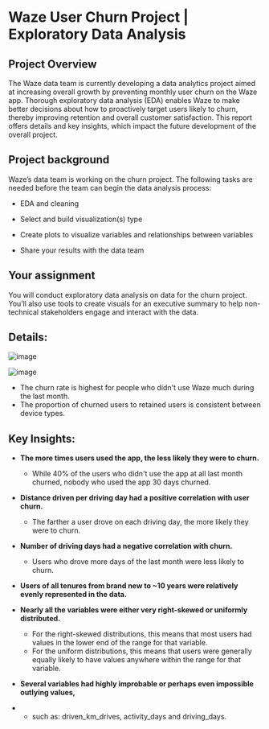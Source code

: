 # Waze User Churn Project | Exploratory Data Analysis

## Project Overview

The Waze data team is currently developing a data analytics project aimed at increasing overall growth by preventing monthly user churn on the Waze app.
Thorough exploratory data analysis (EDA) enables Waze to make better decisions about how to proactively target users likely to churn, thereby improving retention and overall customer satisfaction. 
This report offers details and key insights, which impact the future development of the overall project. 

## Project background

Waze’s data team is working on the churn project. The following tasks are needed before the team can begin the data analysis process:

- EDA and cleaning

- Select and build visualization(s) type

- Create plots to visualize variables and relationships between variables

- Share your results with the data team

## Your assignment
You will conduct exploratory data analysis on data for the churn project. 
You’ll also use tools to create visuals for an executive summary to help non-technical stakeholders engage and interact with the data.

## Details:

![image](https://github.com/rks2000/google-advance-data-analytics-projects/assets/62375786/78f1aefc-5f3f-4f4d-a07b-ca4d34698965)

![image](https://github.com/rks2000/google-advance-data-analytics-projects/assets/62375786/e06b9b68-3d3d-4e2f-94eb-54adea137364)

- The churn rate is highest for people who didn't use Waze much during the last month. 
- The proportion of churned users to retained users is consistent between device types.

## Key Insights:

- **The more times users used the app, the less likely they were to churn.**
  - While 40% of the users who didn't use the app at all last month churned, nobody who used the app 30 days churned.

- **Distance driven per driving day had a positive correlation with user churn.**
  - The farther a user drove on each driving day, the more likely they were to churn.

- **Number of driving days had a negative correlation with churn.**
  - Users who drove more days of the last month were less likely to churn.

- **Users of all tenures from brand new to ~10 years were relatively evenly represented in the data.**

- **Nearly all the variables were either very right-skewed or uniformly distributed.**
  - For the right-skewed distributions, this means that most users had values in the lower end of the range for that variable. 
  - For the uniform distributions, this means that users were generally equally likely to have values anywhere within the range for that variable.

- **Several variables had highly improbable or perhaps even impossible outlying values,**
-   - such as: driven_km_drives, activity_days and driving_days.








